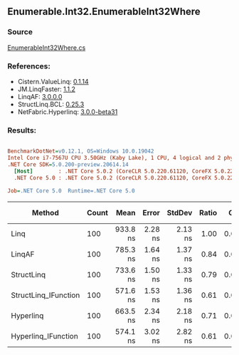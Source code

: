 ﻿## Enumerable.Int32.EnumerableInt32Where

### Source
[EnumerableInt32Where.cs](../LinqBenchmarks/Enumerable/Int32/EnumerableInt32Where.cs)

### References:
- Cistern.ValueLinq: [0.1.14](https://www.nuget.org/packages/Cistern.ValueLinq/0.1.14)
- JM.LinqFaster: [1.1.2](https://www.nuget.org/packages/JM.LinqFaster/1.1.2)
- LinqAF: [3.0.0.0](https://www.nuget.org/packages/LinqAF/3.0.0.0)
- StructLinq.BCL: [0.25.3](https://www.nuget.org/packages/StructLinq.BCL/0.25.3)
- NetFabric.Hyperlinq: [3.0.0-beta31](https://www.nuget.org/packages/NetFabric.Hyperlinq/3.0.0-beta31)

### Results:
``` ini

BenchmarkDotNet=v0.12.1, OS=Windows 10.0.19042
Intel Core i7-7567U CPU 3.50GHz (Kaby Lake), 1 CPU, 4 logical and 2 physical cores
.NET Core SDK=5.0.200-preview.20614.14
  [Host]        : .NET Core 5.0.2 (CoreCLR 5.0.220.61120, CoreFX 5.0.220.61120), X64 RyuJIT
  .NET Core 5.0 : .NET Core 5.0.2 (CoreCLR 5.0.220.61120, CoreFX 5.0.220.61120), X64 RyuJIT

Job=.NET Core 5.0  Runtime=.NET Core 5.0  

```
|               Method | Count |     Mean |   Error |  StdDev | Ratio |  Gen 0 | Gen 1 | Gen 2 | Allocated |
|--------------------- |------ |---------:|--------:|--------:|------:|-------:|------:|------:|----------:|
|                 Linq |   100 | 933.8 ns | 2.28 ns | 2.13 ns |  1.00 | 0.0458 |     - |     - |      96 B |
|               LinqAF |   100 | 785.3 ns | 1.64 ns | 1.37 ns |  0.84 | 0.0191 |     - |     - |      40 B |
|           StructLinq |   100 | 733.6 ns | 1.50 ns | 1.33 ns |  0.79 | 0.0305 |     - |     - |      64 B |
| StructLinq_IFunction |   100 | 571.6 ns | 1.53 ns | 1.36 ns |  0.61 | 0.0191 |     - |     - |      40 B |
|            Hyperlinq |   100 | 663.5 ns | 2.34 ns | 2.18 ns |  0.71 | 0.0191 |     - |     - |      40 B |
|  Hyperlinq_IFunction |   100 | 574.1 ns | 3.02 ns | 2.82 ns |  0.61 | 0.0191 |     - |     - |      40 B |
